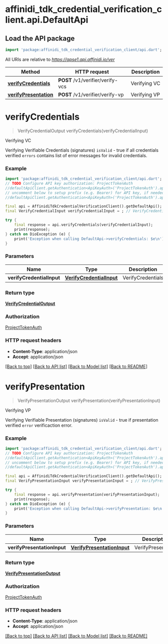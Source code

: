 # affinidi_tdk_credential_verification_client.api.DefaultApi

## Load the API package
```dart
import 'package:affinidi_tdk_credential_verification_client/api.dart';
```

All URIs are relative to *https://apse1.api.affinidi.io/ver*

Method | HTTP request | Description
------------- | ------------- | -------------
[**verifyCredentials**](DefaultApi.md#verifycredentials) | **POST** /v1/verifier/verify-vcs | Verifying VC
[**verifyPresentation**](DefaultApi.md#verifypresentation) | **POST** /v1/verifier/verify-vp | Verifying VP


# **verifyCredentials**
> VerifyCredentialOutput verifyCredentials(verifyCredentialInput)

Verifying VC

Verifying Verifiable Credentials (signatures)  `isValid` - true if all credentials verified `errors` contains list of error messages for invalid credentials.

### Example
```dart
import 'package:affinidi_tdk_credential_verification_client/api.dart';
// TODO Configure API key authorization: ProjectTokenAuth
//defaultApiClient.getAuthentication<ApiKeyAuth>('ProjectTokenAuth').apiKey = 'YOUR_API_KEY';
// uncomment below to setup prefix (e.g. Bearer) for API key, if needed
//defaultApiClient.getAuthentication<ApiKeyAuth>('ProjectTokenAuth').apiKeyPrefix = 'Bearer';

final api = AffinidiTdkCredentialVerificationClient().getDefaultApi();
final VerifyCredentialInput verifyCredentialInput = ; // VerifyCredentialInput | VerifyCredentials

try {
    final response = api.verifyCredentials(verifyCredentialInput);
    print(response);
} catch on DioException (e) {
    print('Exception when calling DefaultApi->verifyCredentials: $e\n');
}
```

### Parameters

Name | Type | Description  | Notes
------------- | ------------- | ------------- | -------------
 **verifyCredentialInput** | [**VerifyCredentialInput**](VerifyCredentialInput.md)| VerifyCredentials | 

### Return type

[**VerifyCredentialOutput**](VerifyCredentialOutput.md)

### Authorization

[ProjectTokenAuth](../README.md#ProjectTokenAuth)

### HTTP request headers

 - **Content-Type**: application/json
 - **Accept**: application/json

[[Back to top]](#) [[Back to API list]](../README.md#documentation-for-api-endpoints) [[Back to Model list]](../README.md#documentation-for-models) [[Back to README]](../README.md)

# **verifyPresentation**
> VerifyPresentationOutput verifyPresentation(verifyPresentationInput)

Verifying VP

Verifying Verifiable Presentation (signatures)  `isValid` - true if presentation verified `error` verificaction error.

### Example
```dart
import 'package:affinidi_tdk_credential_verification_client/api.dart';
// TODO Configure API key authorization: ProjectTokenAuth
//defaultApiClient.getAuthentication<ApiKeyAuth>('ProjectTokenAuth').apiKey = 'YOUR_API_KEY';
// uncomment below to setup prefix (e.g. Bearer) for API key, if needed
//defaultApiClient.getAuthentication<ApiKeyAuth>('ProjectTokenAuth').apiKeyPrefix = 'Bearer';

final api = AffinidiTdkCredentialVerificationClient().getDefaultApi();
final VerifyPresentationInput verifyPresentationInput = ; // VerifyPresentationInput | VerifyPresentation

try {
    final response = api.verifyPresentation(verifyPresentationInput);
    print(response);
} catch on DioException (e) {
    print('Exception when calling DefaultApi->verifyPresentation: $e\n');
}
```

### Parameters

Name | Type | Description  | Notes
------------- | ------------- | ------------- | -------------
 **verifyPresentationInput** | [**VerifyPresentationInput**](VerifyPresentationInput.md)| VerifyPresentation | 

### Return type

[**VerifyPresentationOutput**](VerifyPresentationOutput.md)

### Authorization

[ProjectTokenAuth](../README.md#ProjectTokenAuth)

### HTTP request headers

 - **Content-Type**: application/json
 - **Accept**: application/json

[[Back to top]](#) [[Back to API list]](../README.md#documentation-for-api-endpoints) [[Back to Model list]](../README.md#documentation-for-models) [[Back to README]](../README.md)

